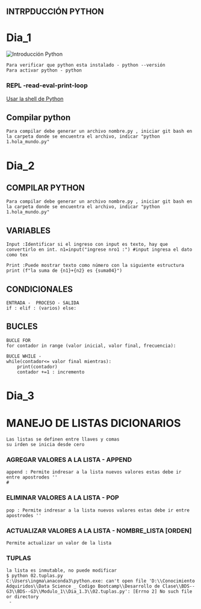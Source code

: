 ## INTRPDUCCIÓN PYTHON

# Dia_1
![Introducción Python](https://codigospython.com/wp-content/uploads/2023/09/aplicaciones-python.png)

```
Para verificar que python esta instalado - python --versión
Para activar python - python
```

### REPL -read-eval-print-loop
[Usar la shell de Python ](https://elpythonista.com/python-shell-repl)

## Compilar python
```
Para compilar debe generar un archivo nombre.py , iniciar git bash en la carpeta donde se encuentra el archivo, indicar "python 1.hola_mundo.py"
```

# Dia_2

## COMPILAR PYTHON
```
Para compilar debe generar un archivo nombre.py , iniciar git bash en la carpeta donde se encuentra el archivo, indicar "python 1.hola_mundo.py"
```

## VARIABLES
```
Input :Identificar si el ingreso con input es texto, hay que convertirlo en int. n1=input("ingrese nro1 :") #input ingresa el dato como tex

Print :Puede mostrar texto como número con la siguiente estructura
print (f"la suma de {n1}+{n2} es {suma04}")
```
## CONDICIONALES
```
ENTRADA -  PROCESO - SALIDA
if : elif : (varios) else:
```
## BUCLES
```
BUCLE FOR 
for contador in range (valor inicial, valor final, frecuencia):

BUCLE WHILE - 
while(contador<= valor final mientras):
    print(contador)
    contador +=1 : incremento 
```

# Dia_3

# MANEJO DE LISTAS DICIONARIOS 
```
Las listas se definen entre llaves y comas
su irden se inicia desde cero 
```

### AGREGAR VALORES A LA LISTA - APPEND
```
append : Permite indresar a la lista nuevos valores estas debe ir entre apostrodes ''
#
```
### ELIMINAR VALORES A LA LISTA - POP
```
pop : Permite indresar a la lista nuevos valores estas debe ir entre apostrodes ''
```
### ACTUALIZAR VALORES A LA LISTA - NOMBRE_LISTA [ORDEN]

``` 
Permite actualizar un valor de la lista 
```
### TUPLAS
``` 
la lista es inmutable, no puede modificar
$ python 02.tuplas.py
C:\Users\ingma\anaconda3\python.exe: can't open file 'D:\\Conocimiento Adquiridos\\Data Science _ Codigo Bootcamp\\Desarrollo de Clase\\BDS--G3\\BDS--G3\\Modulo_1\\Dia_1.3\\02.tuplas.py': [Errno 2] No such file or directory
 -
```